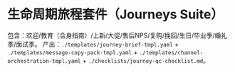 # 生命周期旅程套件（Journeys Suite）

包含：欢迎/教育（合身指南）/上新/大促/售后NPS/复购/挽回/生日/毕业季/婚礼季/面试季。
产出：`./templates/journey-brief-tmpl.yaml` + `./templates/message-copy-pack-tmpl.yaml` + `./templates/channel-orchestration-tmpl.yaml` + `./checklists/journey-qc-checklist.md`。
